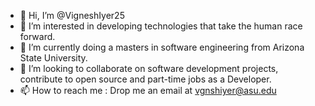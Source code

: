 - 👋 Hi, I’m @VigneshIyer25
- 👀 I’m interested in developing technologies that take the human race forward.
- 🌱 I’m currently doing a masters in software engineering from Arizona State University.
- 💞️ I’m looking to collaborate on software development projects, contribute to open source and part-time jobs as a Developer.
- 📫 How to reach me : Drop me an email at vgnshiyer@asu.edu

<!---
VigneshIyer25/VigneshIyer25 is a ✨ special ✨ repository because its `README.md` (this file) appears on your GitHub profile.
You can click the Preview link to take a look at your changes.
--->
